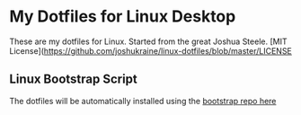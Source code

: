 # My Dotfiles for Linux Desktop

These are my dotfiles for Linux. Started from the great Joshua Steele. [MIT License](<https://github.com/joshukraine/linux-dotfiles/blob/master/LICENSE>

## Linux Bootstrap Script

The dotfiles will be automatically installed using the [bootstrap repo here](https://github.com/marcusoftnet/linux-bootstrap)
